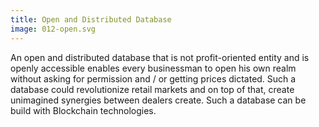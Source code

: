 ```yaml
---
title: Open and Distributed Database
image: 012-open.svg
---
```


An open and distributed database that is not profit-oriented entity and is
openly accessible enables every businessman to open his own realm without
asking for permission and / or getting prices dictated. Such a database could
revolutionize retail markets and on top of that, create unimagined synergies
between dealers create. Such a database can be build with Blockchain
technologies.
